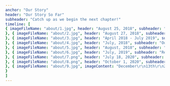 ```yaml
---
anchor: "Our Story"
header: "Our Story So Far"
subheader: "Catch up as we begin the next chapter!"
timeline: [
{ imageFileName: "about/1.jpg", header: "August 25, 2018", subheader: "We first meet in person", content: "Shikha made a trip with her friends to visit Chicago for the first time. She went out with her friends and asked Neal if he wanted to hang out with all of them. That is when they had met for the first time but with all the loud music and such, we didn't really get to talk. It was still a great time so we made plans to hangout while she was still there during her trip!"
}, { imageFileName: "about/2.jpg", header: "August 27, 2018", subheader: "A First Date", content: "Together we shared the joys of the Chicago highlife (Shikha even convinced Neal that they could walk everywhere). Neal met one of Shikha's cousins where they visited one of Chicago's nicest rooftops and then they spent time walking along the riverwalk. A time where they got to talk and really get to know eachother. The date ended but nothing changed, daily texts and facetime calls continued. Our relationship continued to grow into something we both knew was truly special."
}, { imageFileName: "about/3.jpg", header: "April 2018 - July 2019", subheader: "Long-distance", content: "Justin got a promotion and relocated to the Hudson Valley, just outside New York City. For fifteen months, we spent our weekends split between Philly and New York, and came to loathe the Lincoln Tunnel."
}, { imageFileName: "about/4.jpg", header: "July, 2018", subheader: "Our first trip", content: "We took a roadtrip up the Blue Ridge Parkway, from Chattanooga, TN to Philadelphia, stopping in Asheville, Roanoke, Charlottesville, Richmond, Williamsburg, and Alexandria along the way. We did some hiking, took in the views, and visited some friends and family."
}, { imageFileName: "about/5.jpg", header: "August, 2018", subheader: "We go international", content: "The first international border we crossed together was Canadian (and we absolutely did not begin the trip with an emergency situation involving Caitlin realizing in Buffalo that she had forgotten her passport in Philly). We've been back to visit Toronto and Niagara Falls since then, and have also made it to England and Japan."
}, { imageFileName: "about/6.jpg", header: "July, 2019", subheader: "Reunited", content: "After fifteen months of navigating a long-distance relationship, we were finally reunited when Caitlin relocated to Sleepy Hollow, NY. Without the need to travel every weekend, Justin finally had time to nerd out, brewing beer and playing D&D with friends."
}, { imageFileName: "about/7.png", header: "July 18, 2020", subheader: "Our family grows", content: "After relocating to the Maryland suburbs of DC, we adopted the best puppy in the universe, Tanuki, from a shelter in Caitlin's hometown of Waldorf."
}, { imageFileName: "about/8.png", header: "October 1, 2020", subheader: "We get engaged", content: "As we picnicked in Washington Square Park, blocks away from where we first met in Philadelphia, Justin popped the question as Caitlin obvliviously cracked jokes before finally realizing what what going on."
}, { imageFileName: "about/9.jpg", imageContent: "December\r\n13th\r\n2020", header: "December 13, 2020", subheader: "The big day!"
}
]
---
```

